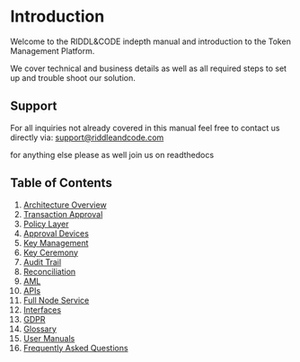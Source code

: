 # Introduction

Welcome to the RIDDL&CODE indepth manual and introduction to the Token Management Platform. 

We cover technical and business details as well as all required steps to set up and trouble shoot our solution. 

## Support
For all inquiries not already covered in this manual feel free to contact us directly via: support@riddleandcode.com

for anything else please as well join us on readthedocs


## Table of Contents
1. [Architecture Overview](Architecture-Overview.md)
2. [Transaction Approval](transaction-approval.md)
3. [Policy Layer](Policy-Layer.md)
4. [Approval Devices](approval-device.md)
5. [Key Management](Key-management.md)
6. [Key Ceremony](Key-ceremony.md)
7. [Audit Trail](audit-trail.md)
8. [Reconciliation](Reconciliation.md)
9. [AML](AML.md)
10. [APIs](apis.md)
11. [Full Node Service](full-node-service.md)
12. [Interfaces](user-interfaces.md)
13. [GDPR](gdpr.md)
14. [Glossary](Glossary.md)
15. [User Manuals](Token_Management_Platform_Manual.md)
16. [Frequently Asked Questions](FAQ.md)
